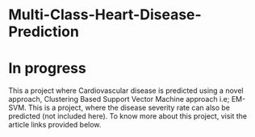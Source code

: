 # Multi-Class-Heart-Disease-Prediction

# In progress

This a project where Cardiovascular disease is predicted using a novel approach, Clustering Based Support Vector Machine approach i.e; EM-SVM. This is a project, where the disease severity rate can also be predicted (not included here). To know more about this project, visit the article links provided below.

